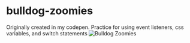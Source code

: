 # bulldog-zoomies
Originally created in my codepen. Practice for using event listeners, css variables, and switch statements
![Bulldog Zoomies](/bulldog-zoomies.gif)